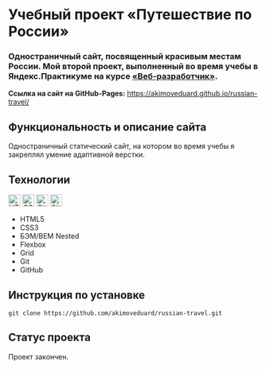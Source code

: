 # Учебный проект «Путешествие по России»

### Одностраничный сайт, посвященный красивым местам России. Мой второй проект, выполненный во время учебы в Яндекс.Практикуме на курсе [«Веб-разработчик»](https://practicum.yandex.ru/web/).

**Ссылка на сайт на GitHub-Pages:** https://akimoveduard.github.io/russian-travel/

## Функциональность и описание сайта
Одностраничный статический сайт, на котором во время учебы я закреплял умение адаптивной верстки.

## Технологии
<p><img src="https://img.shields.io/badge/html5-%23E34F26.svg" height="24" alt="HTML5"> <img src="https://img.shields.io/badge/css3-%231572B6.svg" height="24" alt="CSS3"> <img src="https://img.shields.io/badge/git-%23F05033.svg" height="24" alt="Git"> <img src="https://img.shields.io/badge/github-%23121011.svg" height="24" alt="GitHub"></p>

* HTML5
* CSS3
* БЭМ/BEM Nested
* Flexbox
* Grid
* Git
* GitHub

## Инструкция по установке
```git clone https://github.com/akimoveduard/russian-travel.git```

## Статус проекта
Проект закончен.
